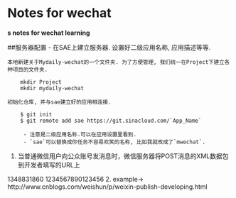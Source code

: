 # Notes for wechat
**s notes for wechat learning**

##服务器配置 - 在SAE上建立服务器.
        设置好二级应用名称, 应用描述等等.

    本地新建关于Mydaily-wechat的一个文件夹. 为了方便管理, 我们统一在Project下建立各种项目的文件夹.

        mkdir Project
        mkdir mydaily-wechat

    初始化仓库, 并与sae建立好的应用相连接.

        $ git init
        $ git remote add sae https://git.sinacloud.com/`App_Name`

         - 注意是二级应用名称.可以在应用设置里看到.
         - `sae`可以替换成你任务不容易欢笑的名称, 比如我就改成了`mwechat`.

1. 当普通微信用户向公众账号发消息时，微信服务器将POST消息的XML数据包到开发者填写的URL上
 <xml>
 <ToUserName><![CDATA[toUser]]></ToUserName>
 <FromUserName><![CDATA[fromUser]]></FromUserName> 
 <CreateTime>1348831860</CreateTime>
 <MsgType><![CDATA[text]]></MsgType>
 <Content><![CDATA[this is a test]]></Content>
 <MsgId>1234567890123456</MsgId>
 </xml>
2. example-> http://www.cnblogs.com/weishun/p/weixin-publish-developing.html